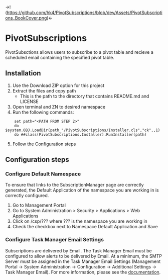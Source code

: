 ->!(https://github.com/hk4/PivotSubscriptions/blob/dev/Assets/PivotSubscriptions_BookCover.png)<-

# PivotSubscriptions

PivotSubsctions allows users to subscribe to a pivot table and recieve a scheduled email containing the specified pivot table. 

## Installation
1. Use the Download ZIP option for this project
2. Extract the files and copy path
	* This is the path to the directory that contains README.md and LICENSE
3. Open terminal and ZN to desired namespace
4. Run the following commands:
```
	set path="<PATH FROM STEP 2>"
	do $system.OBJ.LoadDir(path_"/PivotSubscriptions/Installer.cls","ck",,1)
	do ##class(PivotSubscriptions.Installer).RunInstaller(path)
```
5. Follow the Configuration steps

## Configuration steps
### Configure Default Namespace
To ensure that links to the SubscriptionManager page are correctly generated, the Default Application of the namespace you are working in is correctly configured. 
1. Go to Management Portal
2. Go to System Administration > Security > Applications > Web Applications
3. Click on  /csp/??? where ??? is the namespace you are working in
4. Check the checkbox next to Namespace Default Application and Save

### Configure Task Manager Email Settings
Subscriptions are delivered by Email. The Task Manager Email must be configured to allow alerts to be delivered by Email. At a minimum, the SMTP Server must be assigned in the Task Manager Email Settings (Management Portal -> System Administration -> Configuration -> Additional Settings -> Task Manager Email). For more information, please see the <a href="http://docs.intersystems.com/irislatest/csp/docbook/DocBook.UI.Page.cls?KEY=RACS_Category_TaskManagerEmail">documentation</a>.

